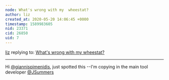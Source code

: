 ```yaml
---
node: What's wrong with my  wheestat?
author: liz
created_at: 2020-05-20 14:06:45 +0000
timestamp: 1589983605
nid: 23371
cid: 26850
uid: 7
---
```




[liz](../profile/liz) replying to: [What's wrong with my  wheestat?](../notes/giannispimenidis/04-13-2020/what-s-wrong-with-my-wheestat)

----
Hi [@giannispimenidis](/profile/giannispimenidis), just spotted this --I'm copying in the main tool developer [@JSummers](/profile/JSummers)